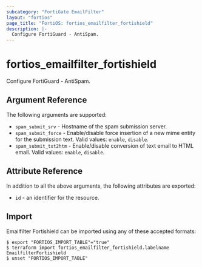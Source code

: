 ```yaml
---
subcategory: "FortiGate EmailFilter"
layout: "fortios"
page_title: "FortiOS: fortios_emailfilter_fortishield"
description: |-
  Configure FortiGuard - AntiSpam.
---
```


# fortios_emailfilter_fortishield
Configure FortiGuard - AntiSpam.

## Argument Reference

The following arguments are supported:

* `spam_submit_srv` - Hostname of the spam submission server.
* `spam_submit_force` - Enable/disable force insertion of a new mime entity for the submission text. Valid values: `enable`, `disable`.
* `spam_submit_txt2htm` - Enable/disable conversion of text email to HTML email. Valid values: `enable`, `disable`.


## Attribute Reference

In addition to all the above arguments, the following attributes are exported:
* `id` - an identifier for the resource.

## Import

Emailfilter Fortishield can be imported using any of these accepted formats:
```
$ export "FORTIOS_IMPORT_TABLE"="true"
$ terraform import fortios_emailfilter_fortishield.labelname EmailfilterFortishield
$ unset "FORTIOS_IMPORT_TABLE"
```
